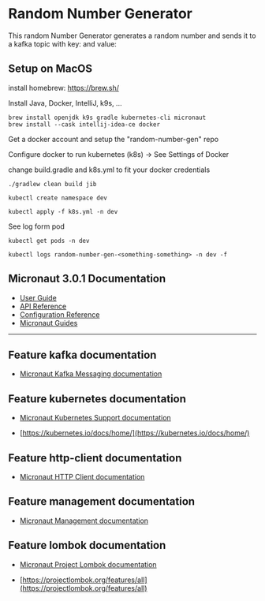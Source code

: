 # Random Number Generator

This random Number Generator generates a random number and sends it to a kafka topic with key: <number of created messages> and value: <random number as string>

## Setup on MacOS

install homebrew: https://brew.sh/

Install Java, Docker, IntelliJ, k9s, ...

    brew install openjdk k9s gradle kubernetes-cli micronaut
    brew install --cask intellij-idea-ce docker
    
Get a docker account and setup the "random-number-gen" repo

Configure docker to run kubernetes (k8s) -> See Settings of Docker

change build.gradle and k8s.yml to fit your docker credentials

    ./gradlew clean build jib

    kubectl create namespace dev

    kubectl apply -f k8s.yml -n dev
    
See log form pod

    kubectl get pods -n dev
    
    kubectl logs random-number-gen-<something-something> -n dev -f


## Micronaut 3.0.1 Documentation

- [User Guide](https://docs.micronaut.io/3.0.1/guide/index.html)
- [API Reference](https://docs.micronaut.io/3.0.1/api/index.html)
- [Configuration Reference](https://docs.micronaut.io/3.0.1/guide/configurationreference.html)
- [Micronaut Guides](https://guides.micronaut.io/index.html)
---

## Feature kafka documentation

- [Micronaut Kafka Messaging documentation](https://micronaut-projects.github.io/micronaut-kafka/latest/guide/index.html)

## Feature kubernetes documentation

- [Micronaut Kubernetes Support documentation](https://micronaut-projects.github.io/micronaut-kubernetes/latest/guide/index.html)

- [https://kubernetes.io/docs/home/](https://kubernetes.io/docs/home/)

## Feature http-client documentation

- [Micronaut HTTP Client documentation](https://docs.micronaut.io/latest/guide/index.html#httpClient)

## Feature management documentation

- [Micronaut Management documentation](https://docs.micronaut.io/latest/guide/index.html#management)

## Feature lombok documentation

- [Micronaut Project Lombok documentation](https://docs.micronaut.io/latest/guide/index.html#lombok)

- [https://projectlombok.org/features/all](https://projectlombok.org/features/all)

